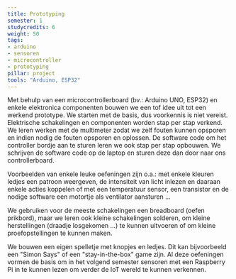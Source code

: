 ```yaml
---
title: Prototyping
semester: 1
studycredits: 6
weight: 50
tags:
- arduino
- sensoren
- microcontroller
- prototyping
pillar: project
tools: "Arduino, ESP32"
---
```


Met behulp van een microcontrollerboard (bv.: Arduino UNO, ESP32) en enkele elektronica componenten bouwen we een tof idee uit tot een werkend prototype. We starten met de basis, dus voorkennis is niet vereist. Elektrische schakelingen en componenten worden stap per stap verkend. We leren werken met de multimeter zodat we zelf fouten kunnen opsporen en indien nodig de fouten opsporen en oplossen. De software code om het controller bordje aan te sturen leren we ook stap per stap opbouwen. We schrijven de software code op de laptop en sturen deze dan door naar ons controllerboard.

Voorbeelden van enkele leuke oefeningen zijn o.a.: met enkele kleuren ledjes een patroon weergeven, de intensiteit van licht inlezen en daaraan enkele acties koppelen of met een temperatuur sensor, een transistor en de nodige software een motortje als ventilator aansturen ...

We gebruiken voor de meeste schakelingen een breadboard (oefen prikbord), maar we leren ook kleine schakelingen solderen, om kleine herstellingen (draadje losgekomen ...) te kunnen uitvoeren of om kleine proefopstellingen te kunnen maken.

We bouwen een eigen spelletje met knopjes en ledjes. Dit kan bijvoorbeeld een "Simon Says" of een "stay-in-the-box" game zijn. Al deze oefeningen vormen de basis om in het volgend semester sensoren met een Raspberry Pi in te kunnen lezen om verder de IoT wereld te kunnen verkennen.
